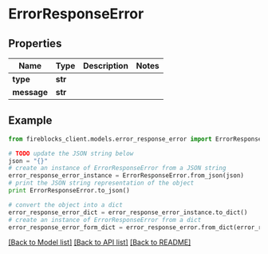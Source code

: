 # ErrorResponseError


## Properties
Name | Type | Description | Notes
------------ | ------------- | ------------- | -------------
**type** | **str** |  | 
**message** | **str** |  | 

## Example

```python
from fireblocks_client.models.error_response_error import ErrorResponseError

# TODO update the JSON string below
json = "{}"
# create an instance of ErrorResponseError from a JSON string
error_response_error_instance = ErrorResponseError.from_json(json)
# print the JSON string representation of the object
print ErrorResponseError.to_json()

# convert the object into a dict
error_response_error_dict = error_response_error_instance.to_dict()
# create an instance of ErrorResponseError from a dict
error_response_error_form_dict = error_response_error.from_dict(error_response_error_dict)
```
[[Back to Model list]](../README.md#documentation-for-models) [[Back to API list]](../README.md#documentation-for-api-endpoints) [[Back to README]](../README.md)


